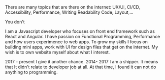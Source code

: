 There are many topics that are there on the internet: UX/UI, CI/CD, Accessibility, Performance, Writing Readability Code, Layout,...

You don't

I am a Javascript developer who focuses on front end framework such as React and Angular. I have passion on Functional Programming, Performance and how users experimence to web apps. To grow my skills I focus on building mini apps, work with UI for design files that get on the internet. My wish is to own website myself about what I interest.

2017 - present I give it another chance.
2014- 2017 I am a shipper. It means that It didn't relate to developer job at all. At that time, I found it can not do anything to programming.